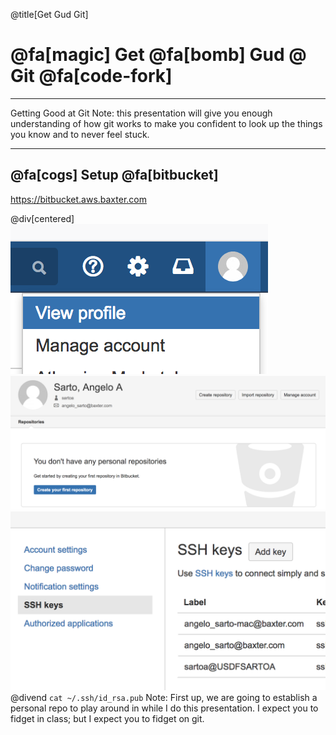 @title[Get Gud Git]
# @fa[magic] Get  @fa[bomb] Gud  @ Git @fa[code-fork]
---
Getting Good at Git
Note:
this presentation will give you enough understanding of how git works to make you confident to look up the things you know and to never feel stuck.

---
## @fa[cogs] Setup @fa[bitbucket]
https://bitbucket.aws.baxter.com

@div[centered]
![profile](./img/profile1.png)
![profile2](./img/profile2.png)
![profile2](./img/profile3.png)
@divend
`cat ~/.ssh/id_rsa.pub`
Note:
First up, we are going to establish a personal repo to play around in while I do this presentation.  I expect you to fidget in class; but I expect you to fidget on git.
